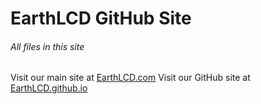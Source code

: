 # EarthLCD GitHub Site
###### All files in this site
Visit our main site at <a href="http://earthlcd.com">EarthLCD.com</a>
Visit our GitHub site at <a href="http://earthlcd.github.io">EarthLCD.github.io</a>
